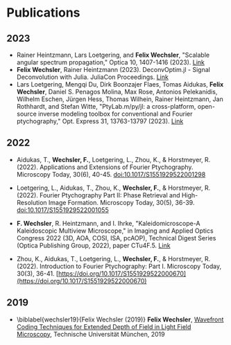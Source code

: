# Publications

## 2023
* Rainer Heintzmann, Lars Loetgering, and **Felix Wechsler**, "Scalable angular spectrum propagation," Optica 10, 1407-1416 (2023). [Link](https://opg.optica.org/optica/fulltext.cfm?uri=optica-10-11-1407&id=541154)
* **Felix Wechsler**, Rainer Heintzmann (2023). DeconvOptim.jl - Signal Deconvolution with Julia. JuliaCon Proceedings. [Link](https://proceedings.juliacon.org/papers/10.21105/jcon.00099) 
* Lars Loetgering, Mengqi Du, Dirk Boonzajer Flaes, Tomas Aidukas, **Felix Wechsler**, Daniel S. Penagos Molina, Max Rose, Antonios Pelekanidis, Wilhelm Eschen, Jürgen Hess, Thomas Wilhein, Rainer Heintzmann, Jan Rothhardt, and Stefan Witte, "PtyLab.m/py/jl: a cross-platform, open-source inverse modeling toolbox for conventional and Fourier ptychography," Opt. Express 31, 13763-13797 (2023). [Link](https://opg.optica.org/oe/fulltext.cfm?uri=oe-31-9-13763&id=529026) 

## 2022
* Aidukas, T., **Wechsler, F.**, Loetgering, L., Zhou, K., & Horstmeyer, R. (2022). Applications and Extensions of Fourier Ptychography. Microscopy Today, 30(6), 40-45. [doi:10.1017/S1551929522001298](https://www.cambridge.org/core/services/aop-cambridge-core/content/view/775BCAA7142953570F3CFC96D9BE9FA6/S1551929522001298a.pdf/div-class-title-applications-and-extensions-of-fourier-ptychography-div.pdf)
 
* Loetgering, L., Aidukas, T., Zhou, K., **Wechsler, F.**, & Horstmeyer, R. (2022). Fourier Ptychography Part II: Phase Retrieval and High-Resolution Image Formation. Microscopy Today, 30(5), 36-39. [doi:10.1017/S1551929522001055](https://www.cambridge.org/core/journals/microscopy-today/article/fourier-ptychography-part-ii-phase-retrieval-and-highresolution-image-formation/120C4CF20947DA5F041CAB24708538A9)

* **F. Wechsler**, R. Heintzmann, and I. Ihrke, "Kaleidomicroscope-A Kaleidoscopic Multiview Microscope," in Imaging and Applied Optics Congress 2022 (3D, AOA, COSI, ISA, pcAOP), Technical Digest Series (Optica Publishing Group, 2022), paper CTu4F.5. [Link](https://opg.optica.org/viewmedia.cfm?r=1&uri=COSI-2022-CTu4F.5&seq=0) 
* Zhou, K., Aidukas, T., Loetgering, L., **Wechsler, F.**, & Horstmeyer, R. (2022). Introduction to Fourier Ptychography: Part I. Microscopy Today, 30(3), 36-41. [https://doi.org/10.1017/S1551929522000670](https://doi.org/10.1017/S1551929522000670) 


## 2019
* \biblabel{wechsler19}{Felix Wechsler (2019)} **Felix Wechsler**, [Wavefront Coding Techniques for Extended Depth of Field in Light Field Microscopy](https://mediatum.ub.tum.de/1543570), Technische Universität München, 2019

